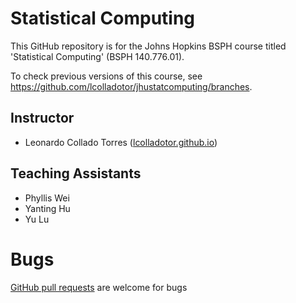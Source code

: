 # Statistical Computing

This GitHub repository is for the Johns Hopkins BSPH course titled 'Statistical Computing' (BSPH 140.776.01).

To check previous versions of this course, see <https://github.com/lcolladotor/jhustatcomputing/branches>.

## Instructor

-   Leonardo Collado Torres ([lcolladotor.github.io](http://lcolladotor.github.io/))

## Teaching Assistants

-   Phyllis Wei
-   Yanting Hu
-   Yu Lu

# Bugs

[GitHub pull requests](https://github.com/lcolladotor/jhustatcomputing/pulls) are welcome for bugs
